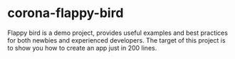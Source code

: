 # corona-flappy-bird
 Flappy bird is a demo project, provides useful examples and best practices for both newbies and experienced developers. The target of this project is to show you how to create an app just in 200 lines.
